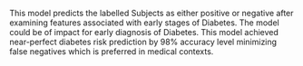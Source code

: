 This model predicts the labelled Subjects as either positive or negative after examining features associated with early stages of Diabetes.
The model could be of impact for early diagnosis of Diabetes.
This model achieved near-perfect diabetes risk prediction by 98% accuracy level minimizing false negatives which is preferred in medical contexts.
